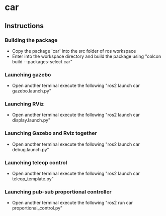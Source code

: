 # car

## Instructions

### Building the package
- Copy the package 'car' into the src folder of ros workspace
- Enter into the workspace directory and build the package using "colcon build --packages-select car"

### Launching gazebo
- Open another terminal execute the following "ros2 launch car gazebo.launch.py"

### Launching RViz
- Open another terminal execute the following "ros2 launch car display.launch.py"

### Launching Gazebo and Rviz together
- Open another terminal execute the following "ros2 launch car debug.launch.py"

### Launching teleop control
- Open another terminal execute the following "ros2 launch car teleop_template.py"

### Launching pub-sub proportional controller
- Open another terminal execute the following "ros2 run car proportional_control.py"

